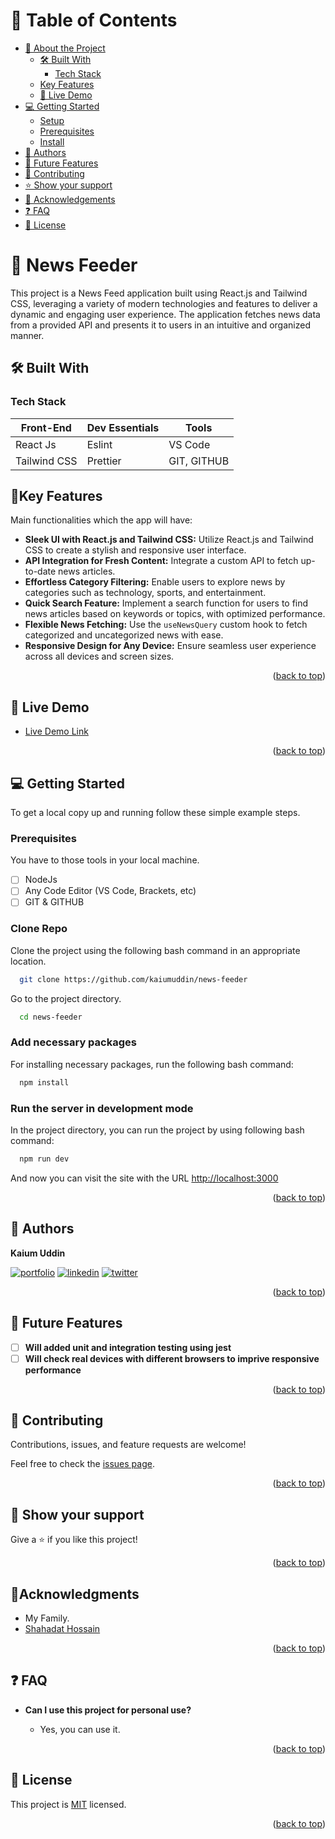 <a name="readme-top"></a>

<div align="center">
  <!-- <img src="./app/assets/images/cover.png" alt="SnapPay" width="100%"  height="auto" /> -->
</div>

# 📗 Table of Contents

-   [📖 About the Project](#about-project)
    -   [🛠 Built With](#built-with)
        -   [Tech Stack](#tech-stack)
    -   [Key Features](#key-features)
    -   [🚀 Live Demo](#live-demo)
-   [💻 Getting Started](#getting-started)
    -   [Setup](#setup)
    -   [Prerequisites](#prerequisites)
    -   [Install](#install)
-   [👥 Authors](#authors)
-   [🔭 Future Features](#future-features)
-   [🤝 Contributing](#contributing)
-   [⭐️ Show your support](#support)
-   [🔭 Acknowledgements](#acknowledgements)
-   [❓ FAQ](#faq)
-   [📝 License](#license)

<!-- PROJECT DESCRIPTION -->

# 🎯 News Feeder <a name="about-project"></a>

This project is a News Feed application built using React.js and Tailwind CSS, leveraging a variety of modern technologies and features to deliver a dynamic and engaging user experience. The application fetches news data from a provided API and presents it to users in an intuitive and organized manner.

## 🛠 Built With <a name="built-with"></a>

### Tech Stack <a name="tech-stack"></a>

| **Front-End** | **Dev Essentials** | **Tools**   |
| ------------- | ------------------ | ----------- |
| React Js      | Eslint             | VS Code     |
| Tailwind CSS  | Prettier           | GIT, GITHUB |

<!-- Features -->

## 📌Key Features <a name="key-features"></a>

Main functionalities which the app will have:

-   **Sleek UI with React.js and Tailwind CSS:** Utilize React.js and Tailwind CSS to create a stylish and responsive user interface.
-   **API Integration for Fresh Content:** Integrate a custom API to fetch up-to-date news articles.
-   **Effortless Category Filtering:** Enable users to explore news by categories such as technology, sports, and entertainment.
-   **Quick Search Feature:** Implement a search function for users to find news articles based on keywords or topics, with optimized performance.
-   **Flexible News Fetching:** Use the `useNewsQuery` custom hook to fetch categorized and uncategorized news with ease.
-   **Responsive Design for Any Device:** Ensure seamless user experience across all devices and screen sizes.

<p align="right">(<a href="#readme-top">back to top</a>)</p>

<!-- LIVE DEMO -->

## 🚀 Live Demo <a name="live-demo"></a>

-   [Live Demo Link](https://news-feeder-bice.vercel.app)
<!-- - [Presentation video]()
-   [Presentation pdf]() -->

<p align="right">(<a href="#readme-top">back to top</a>)</p>

<!-- GETTING STARTED -->

## 💻 Getting Started <a name="getting-started"></a>

To get a local copy up and running follow these simple example steps.

### Prerequisites

You have to those tools in your local machine.

-   [ ] NodeJs
-   [ ] Any Code Editor (VS Code, Brackets, etc)
-   [ ] GIT & GITHUB

### Clone Repo

Clone the project using the following bash command in an appropriate location.

```bash
  git clone https://github.com/kaiumuddin/news-feeder
```

Go to the project directory.

```bash
  cd news-feeder
```

### Add necessary packages

For installing necessary packages, run the following bash command:

```bash
  npm install
```

### Run the server in development mode

In the project directory, you can run the project by using following bash command:

```bash
  npm run dev
```

And now you can visit the site with the URL <http://localhost:3000>

<p align="right">(<a href="#readme-top">back to top</a>)</p>

<!-- AUTHORS -->

## 👥 Authors <a name="authors"></a>

**Kaium Uddin**

[![portfolio](https://img.shields.io/badge/my_portfolio-000?style=for-the-badge&logo=ko-fi&logoColor=white)](https://github.com/kaiumuddin) [![linkedin](https://img.shields.io/badge/kaium-uddin-0A66C2?style=for-the-badge&logo=linkedin&logoColor=white)](https://www.linkedin.com/in/kaium-uddin/) [![twitter](https://img.shields.io/badge/@kaiumuddin5-1DA1F2?style=for-the-badge&logo=twitter&logoColor=white)](https://twitter.com/kaiumuddin5)

<p align="right">(<a href="#readme-top">back to top</a>)</p>

## 🔭 Future Features <a name="future-features"></a>

-   [ ] **Will added unit and integration testing using jest**
-   [ ] **Will check real devices with different browsers to imprive responsive performance**

<p align="right">(<a href="#readme-top">back to top</a>)</p>

<!-- CONTRIBUTING -->

## 🤝 Contributing <a name="contributing"></a>

Contributions, issues, and feature requests are welcome!

Feel free to check the [issues page](../../../issues/).

<p align="right">(<a href="#readme-top">back to top</a>)</p>

<!-- SUPPORT -->

## 👋 Show your support <a name="support"></a>

Give a ⭐️ if you like this project!

<p align="right">(<a href="#readme-top">back to top</a>)</p>

<!-- ACKNOWLEDGEMENTS -->

## 🔭Acknowledgments <a name="acknowledgements"></a>

-   My Family.
-   [Shahadat Hossain](https://github.com/shahadat3669)

<p align="right">(<a href="#readme-top">back to top</a>)</p>

<!-- FAQ (optional) -->

## ❓ FAQ <a name="faq"></a>

-   **Can I use this project for personal use?**

    -   Yes, you can use it.

<p align="right">(<a href="#readme-top">back to top</a>)</p>

## 📝 License <a name="license"></a>

This project is [MIT](./LICENSE) licensed.

<p align="right">(<a href="#readme-top">back to top</a>)</p>

